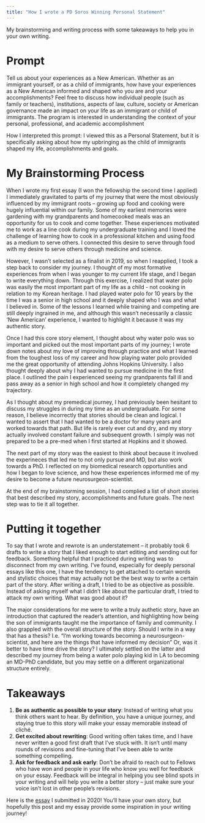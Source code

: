```yaml
---
title: "How I wrote a PD Soros Winning Personal Statement"
---
```

My brainstorming and writing process with some takeaways to help you in your own writing. 

# Prompt
Tell us about your experiences as a New American. Whether as an immigrant yourself, or as a child of immigrants, how have your experiences as a New American informed and shaped who you are and your accomplishments?
Feel free to discuss how individual people (such as family or teachers), institutions, aspects of law, culture, society or American governance made an impact on your life as an immigrant or child of immigrants. The program is interested in understanding the context of your personal, professional, and academic accomplishment

How I interpreted this prompt: I viewed this as a Personal Statement, but it is specifically asking about how my upbringing as the child of immigrants shaped my life, accomplishments and goals. 

# My Brainstorming Process
When I wrote my first essay (I won the fellowship the second time I applied) I immediately gravitated to parts of my journey that were the most obviously influenced by my immigrant roots – growing up food and cooking were hugely influential within our family. Some of my earliest memories were gardening with my grandparents and homecooked meals was an opportunity for us to cook and come together. These experiences motivated me to work as a line cook during my undergraduate training and I loved the challenge of learning how to cook in a professional kitchen and using food as a medium to serve others. I connected this desire to serve through food with my desire to serve others through medicine and science. 

However, I wasn’t selected as a finalist in 2019, so when I reapplied, I took a step back to consider my journey. I thought of my most formative experiences from when I was younger to my current life stage, and I began to write everything down. Through this exercise, I realized that water polo was easily the most important part of my life as a child - not cooking in relation to my Korean heritage. I had played water polo for 10 years by the time I was a senior in high school and it deeply shaped who I was and what I believed in. Some of the lessons I learned while training and competing are still deeply ingrained in me, and although this wasn’t necessarily a classic ‘New American’ experience, I wanted to highlight it because it was my authentic story. 

Once I had this core story element, I thought about why water polo was so important and picked out the most important parts of my journey; I wrote down notes about my love of improving through practice and what I learned from the toughest loss of my career and how playing water polo provided me the great opportunity of attending Johns Hopkins University. I also thought deeply about why I had wanted to pursue medicine in the first place. I outlined the pain I experienced seeing my grandparents fall ill and pass away as a senior in high school and how it completely changed my trajectory. 

As I thought about my premedical journey, I had previously been hesitant to discuss my struggles in during my time as an undergraduate. For some reason, I believe incorrectly that stories should be clean and logical. I wanted to assert that I had wanted to be a doctor for many years and worked towards that path. But life is rarely ever cut and dry, and my story actually involved constant failure and subsequent growth. I simply was not prepared to be a pre-med when I first started at Hopkins and it showed. 

The next part of my story was the easiest to think about because it involved the experineces that led me to not only pursue and MD, but also work towards a PhD. I reflected on my biomedical research opportunities and how I began to love science, and how these experiences informed me of my desire to become a future neurosurgeon-scientist.

At the end of my brainstorming session, I had complied a list of short stories that best described my story, accomplishments and future goals. The next step was to tie it all together.  

# Putting it together 
To say that I wrote and rewrote is an understatement – it probably took 6 drafts to write a story that I liked enough to start editing and sending out for feedback. Something helpful that I practiced during writing was to disconnect from my own writing. I’ve found, especially for deeply personal essays like this one, I have the tendency to get attached to certain words and stylistic choices that may actually not be the best way to write a certain part of the story. After writing a draft, I tried to be as objective as possible. Instead of asking myself what I didn’t like about the particular draft, I tried to attack my own writing. What was good about it? 

The major considerations for me were to write a truly authetic story, have an introduction that captured the reader’s attention, and highlighting how being the son of immigrants taught me the importance of family and community. I also grappled with the overall structure of the story. Should I write in a way that has a thesis? I.e. “I’m working towards becoming a neurosurgeon-scientist, and here are the things that have informed my decision” Or, was it better to have time drive the story? I ultimately settled on the latter and described my journey from being a water polo playing kid in LA to becoming an MD-PhD candidate, but you may settle on a different organizational structure entirely. 

# Takeaways
1.	**Be as authentic as possible to your story**: Instead of writing what you think others want to hear. By definition, you have a unique journey, and staying true to this story will make your essay memorable instead of cliché.  
2.	**Get excited about rewriting**: Good writing often takes time, and I have never written a good first draft that I’ve stuck with. It isn’t until many rounds of revisions and fine-tuning that I’ve been able to write something compelling. 
3.	**Ask for feedback and ask early**: Don’t be afraid to reach out to Fellows who have won and people in your life who know you well for feedback on your essay. Feedback will be integral in helping you see blind spots in your writing and will help you write a better story – just make sure your voice isn’t lost in other people’s revisions. 

Here is the [essay](https://pdfhost.io/v/7H1bYzfaq_JLee_Soros_2020pdf.pdf) I submitted in 2020! You’ll have your own story, but hopefully this post and my essay provide some inspiration in your writing journey! 

